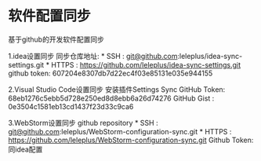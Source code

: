 # 软件配置同步

基于github的开发软件配置同步



1.idea设置同步
同步仓库地址:
	* SSH   : git@github.com:leleplus/idea-sync-settings.git
	* HTTPS : https://github.com/leleplus/idea-sync-settings.git
github token: 607204e8307db7d22ec4f03e85131e035e944155


2.Visual Studio Code设置同步
安装插件Settings Sync
GitHub Token: 68eb1276c5ebb5d728e250ed8d8ebb6a26d74276
GitHub Gist : 0e3504c1581eb13cd1437f23d33c9ca6



3.WebStorm设置同步
github repository
	* SSH   : git@github.com:leleplus/WebStorm-configuration-sync.git
	* HTTPS : https://github.com/leleplus/WebStorm-configuration-sync.git
Github Token:同idea配置

